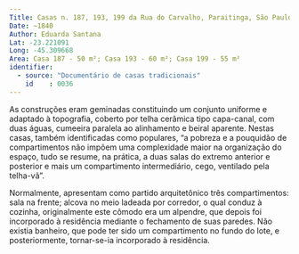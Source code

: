 ```yaml
---
Title: Casas n. 187, 193, 199 da Rua do Carvalho, Paraitinga, São Paulo
Date: ~1840
Author: Eduarda Santana
Lat: -23.221091
Long: -45.309668
Area: Casa 187 - 50 m²; Casa 193 - 60 m²; Casa 199 - 55 m²
identifier:
  - source: "Documentário de casas tradicionais"
    id    : 0036
---
```


As construções eram geminadas constituindo um conjunto uniforme e adaptado à topografia, coberto por telha cerâmica tipo capa-canal, com duas águas, cumeeira paralela ao alinhamento e beiral aparente. Nestas casas, também identificadas como populares, “a pobreza e a pouquidão de compartimentos não impõem uma complexidade maior na organização do espaço, tudo se resume, na prática, a duas salas do extremo anterior e posterior e mais um compartimento intermediário, cego, ventilado pela telha-vã”. 

Normalmente, apresentam como partido arquitetônico três compartimentos: sala na frente; alcova no meio ladeada por corredor, o qual conduz à cozinha, originalmente este cômodo era um alpendre, que depois foi incorporado à residência mediante o fechamento de suas paredes. Não existia banheiro, que pode ter sido um compartimento no fundo do lote, e posteriormente, tornar-se-ia incorporado à residência.
